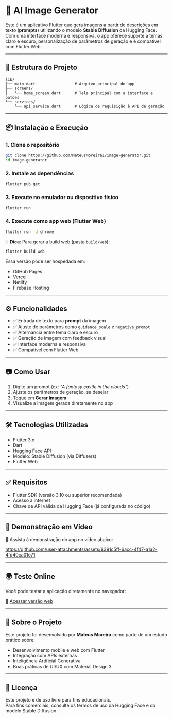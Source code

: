 # 🤖 AI Image Generator

Este é um aplicativo Flutter que gera imagens a partir de descrições em texto (**prompts**) utilizando o modelo **Stable Diffusion** da Hugging Face. Com uma interface moderna e responsiva, o app oferece suporte a temas claro e escuro, personalização de parâmetros de geração e é compatível com Flutter Web.

---

## 📁 Estrutura do Projeto

```
lib/
├── main.dart                 # Arquivo principal do app
├── screens/
│   └── home_screen.dart      # Tela principal com a interface e botões
└── services/
    └── api_service.dart      # Lógica de requisição à API de geração
```

---

## 📦 Instalação e Execução

### 1. Clone o repositório

```bash
git clone https://github.com/MateusMoreira1/image-generator.git
cd image-generator
```

### 2. Instale as dependências

```bash
flutter pub get
```

### 3. Execute no emulador ou dispositivo físico

```bash
flutter run
```

### 4. Execute como app web (Flutter Web)

```bash
flutter run -d chrome
```

💡 **Dica**: Para gerar a build web (pasta `build/web`):

```bash
flutter build web
```

Essa versão pode ser hospedada em:

- GitHub Pages  
- Vercel  
- Netlify  
- Firebase Hosting  

---

## ⚙️ Funcionalidades

- ✅ Entrada de texto para **prompt** da imagem  
- ✅ Ajuste de parâmetros como `guidance_scale` e `negative_prompt`  
- ✅ Alternância entre tema claro e escuro  
- ✅ Geração de imagem com feedback visual  
- ✅ Interface moderna e responsiva
- ✅ Compatível com Flutter Web  

---

## 📷 Como Usar

1. Digite um prompt (ex: *"A fantasy castle in the clouds"*)  
2. Ajuste os parâmetros de geração, se desejar  
3. Toque em **Gerar Imagem**  
4. Visualize a imagem gerada diretamente no app  

---

## 🛠 Tecnologias Utilizadas

- Flutter 3.x  
- Dart  
- Hugging Face API  
- Modelo: Stable Diffusion (via Diffusers)  
- Flutter Web  

---

## ✅ Requisitos

- Flutter SDK (versão 3.10 ou superior recomendada)  
- Acesso à internet  
- Chave de API válida da Hugging Face (já configurada no código)  

---

## 📼 Demonstração em Vídeo

🎥 Assista à demonstração do app no vídeo abaixo:

https://github.com/user-attachments/assets/9391c5ff-6acc-4f47-a1a2-4fd40ca01e71


---

## 🌍 Teste Online

Você pode testar a aplicação diretamente no navegador:

🔗 [Acessar versão web](https://image-generator-seven-vert.vercel.app/)

---

## 🧠 Sobre o Projeto

Este projeto foi desenvolvido por **Mateus Moreira** como parte de um estudo prático sobre:

- Desenvolvimento mobile e web com Flutter  
- Integração com APIs externas  
- Inteligência Artificial Generativa  
- Boas práticas de UI/UX com Material Design 3  

---

## 📜 Licença

Este projeto é de uso livre para fins educacionais.  
Para fins comerciais, consulte os termos de uso da Hugging Face e do modelo Stable Diffusion.
